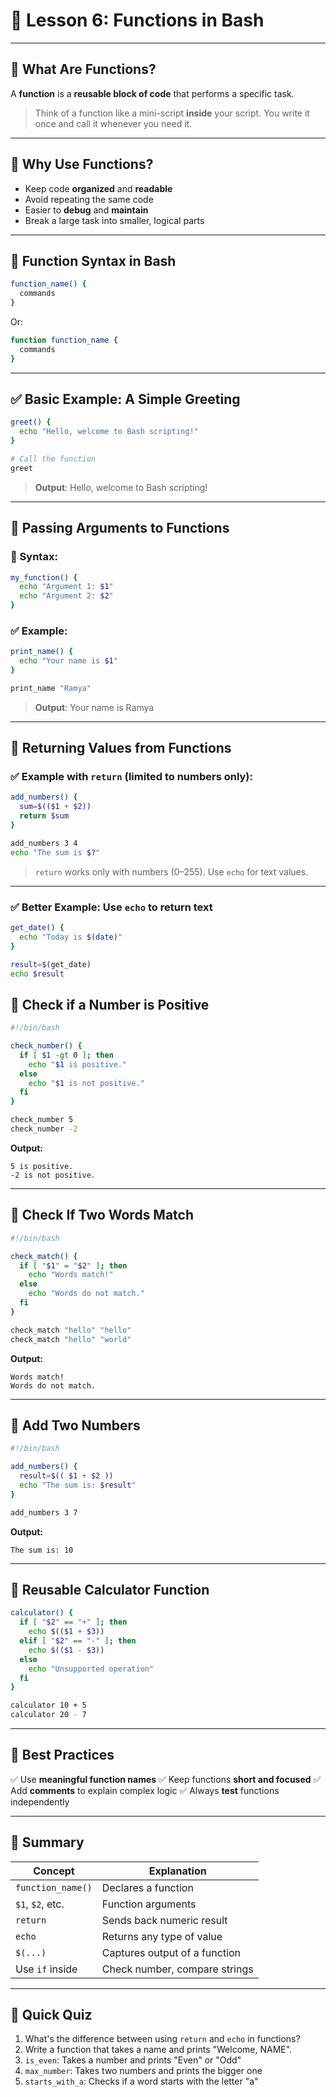# 🧩 Lesson 6: Functions in Bash

---

## 🧠 What Are Functions?

A **function** is a **reusable block of code** that performs a specific task.

> Think of a function like a mini-script **inside** your script. You write it once and call it whenever you need it.

---

## 🎯 Why Use Functions?

* Keep code **organized** and **readable**
* Avoid repeating the same code
* Easier to **debug** and **maintain**
* Break a large task into smaller, logical parts

---

## 📘 Function Syntax in Bash

```bash
function_name() {
  commands
}
```

Or:

```bash
function function_name {
  commands
}
```

---

## ✅ Basic Example: A Simple Greeting

```bash
greet() {
  echo "Hello, welcome to Bash scripting!"
}

# Call the function
greet
```

> **Output**:
> Hello, welcome to Bash scripting!

---

## 🎯 Passing Arguments to Functions

### 📘 Syntax:

```bash
my_function() {
  echo "Argument 1: $1"
  echo "Argument 2: $2"
}
```

### ✅ Example:

```bash
print_name() {
  echo "Your name is $1"
}

print_name "Ramya"
```

> **Output**:
> Your name is Ramya

---

## 🔄 Returning Values from Functions

### ✅ Example with `return` (limited to numbers only):

```bash
add_numbers() {
  sum=$(($1 + $2))
  return $sum
}

add_numbers 3 4
echo "The sum is $?"
```

> `return` works only with numbers (0–255). Use `echo` for text values.

---

### ✅ Better Example: Use `echo` to return text

```bash
get_date() {
  echo "Today is $(date)"
}

result=$(get_date)
echo $result
```


## 📙 Check if a Number is Positive

```bash
#!/bin/bash

check_number() {
  if [ $1 -gt 0 ]; then
    echo "$1 is positive."
  else
    echo "$1 is not positive."
  fi
}

check_number 5
check_number -2
```

**Output:**

```
5 is positive.
-2 is not positive.
```

---

## 📕 Check If Two Words Match

```bash
#!/bin/bash

check_match() {
  if [ "$1" = "$2" ]; then
    echo "Words match!"
  else
    echo "Words do not match."
  fi
}

check_match "hello" "hello"
check_match "hello" "world"
```

**Output:**

```
Words match!
Words do not match.
```

---

## 🧮 Add Two Numbers

```bash
#!/bin/bash

add_numbers() {
  result=$(( $1 + $2 ))
  echo "The sum is: $result"
}

add_numbers 3 7
```

**Output:**

```
The sum is: 10
```

---

## 🔄 Reusable Calculator Function

```bash
calculator() {
  if [ "$2" == "+" ]; then
    echo $(($1 + $3))
  elif [ "$2" == "-" ]; then
    echo $(($1 - $3))
  else
    echo "Unsupported operation"
  fi
}

calculator 10 + 5
calculator 20 - 7
```

---

## 🚀 Best Practices

✅ Use **meaningful function names**
✅ Keep functions **short and focused**
✅ Add **comments** to explain complex logic
✅ Always **test** functions independently

---

## 📝 Summary

| Concept           | Explanation                   |
| ----------------- | ----------------------------- |
| `function_name()` | Declares a function           |
| `$1`, `$2`, etc.  | Function arguments            |
| `return`          | Sends back numeric result     |
| `echo`            | Returns any type of value     |
| `$(...)`          | Captures output of a function |
| Use `if` inside   | Check number, compare strings |

---

## 🧠 Quick Quiz

1. What's the difference between using `return` and `echo` in functions?
2. Write a function that takes a name and prints "Welcome, NAME".
3. `is_even`: Takes a number and prints "Even" or "Odd"
4. `max_number`: Takes two numbers and prints the bigger one
5. `starts_with_a`: Checks if a word starts with the letter "a"
